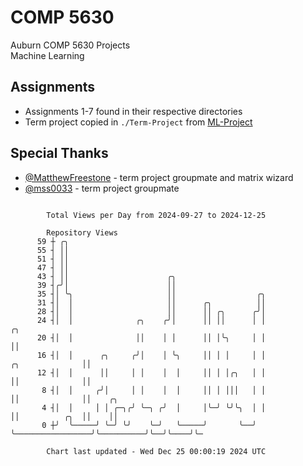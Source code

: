 # COMP 5630
Auburn COMP 5630 Projects  
Machine Learning

## Assignments
- Assignments 1-7 found in their respective directories
- Term project copied in `./Term-Project` from [ML-Project](https://github.com/wumphlett/ML-Project)

## Special Thanks
- [@MatthewFreestone](https://github.com/MatthewFreestone) - term project groupmate and matrix wizard
- [@mss0033](https://github.com/mss0033) - term project groupmate

```

        Total Views per Day from 2024-09-27 to 2024-12-25

        Repository Views
      59 ┼ ╭╮
      55 ┤ ││
      51 ┤ ││
      47 ┤ ││
      43 ┤ ││                      ╭╮
      39 ┤╭╯│                      ││
      35 ┤│ ╰╮                     ││                  ╭╮
      31 ┤│  │                     ││      ╭╮          ││
      28 ┤│  │                     ││      ││ ╭╮      ╭╯│
      24 ┤│  │              ╭╮    ╭╯│      ││ ││      │ │                                 ╭╮
      20 ┤│  │              ││    │ │      ││ │╰╮     │ │                                 ││
      16 ┤│  │      ╭╮     ╭╯│    │ ╰╮     ││ │ │     │ │                 ╭╮              ││
      12 ┤│  │      ││     │ │    │  │     ││ │ │╭╮   │ │                 ││              ││
       8 ┤│  │     ╭╯│     │ │    │  │     ││ │ │││   │ │                 ││              ││    ╭╮
       4 ┤│  │     │ │ ╭─╮╭╯ ╰─╮ ╭╯  │     │╰─╯ ╰╯╰╮  │ │                 ││          ╭╮  ││    ││
       0 ┼╯  ╰─────╯ ╰─╯ ╰╯    ╰─╯   ╰─────╯       ╰──╯ ╰─────────────────╯╰──────────╯╰──╯╰────╯╰─

        Chart last updated - Wed Dec 25 00:00:19 2024 UTC
        
```

